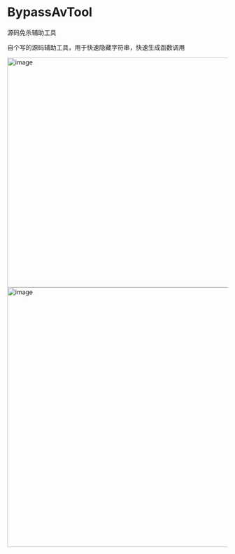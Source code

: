 # BypassAvTool
源码免杀辅助工具

自个写的源码辅助工具，用于快速隐藏字符串，快速生成函数调用

<img width="525" alt="image" src="https://user-images.githubusercontent.com/109727407/219584827-180abbd7-bc75-4eeb-893a-436a1cc0a21f.png">

<img width="593" alt="image" src="https://user-images.githubusercontent.com/109727407/219584969-570639d3-c4e3-4b14-a101-6d8d5980d314.png">


